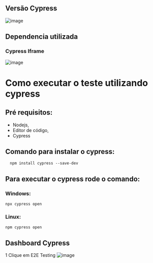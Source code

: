 ## Versão Cypress
![image](https://user-images.githubusercontent.com/50705825/172053002-87c12407-6539-4d34-aa54-0905980b41bd.png)

## Dependencia utilizada
### Cypress Iframe

![image](https://user-images.githubusercontent.com/50705825/172053041-42ab2734-e4fb-4d1a-ad3b-a9fb911fa1a2.png)

# Como executar o teste utilizando cypress
## Pré requisitos:
* Nodejs,
* Editor de código,
* Cypress

## Comando para instalar o cypress:
```
  npm install cypress --save-dev
```
## Para executar o cypress rode o comando:
### Windows:
```
npx cypress open
```
### Linux:
```
npm cypress open
```
## Dashboard Cypress

1 Clique em E2E Testing
![image](https://user-images.githubusercontent.com/50705825/172053537-c4ea1836-d5c6-4baa-bc86-f6e45d31b9d5.png)





